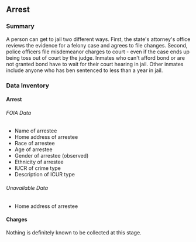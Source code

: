 ## Arrest

### Summary

A person can get to jail two different ways. First, the state's attorney's office reviews the evidence for a felony case and agrees to file changes. Second, police officers file misdemeanor charges to court - even if the case ends up being toss out of court by the judge. Inmates who can't afford bond or are not granted bond have to wait for their court hearing in jail. Other inmates include anyone who has ben sentenced to less than a year in jail.

### Data Inventory

#### Arrest
###### FOIA Data
* Name of arrestee
* Home address of arrestee
* Race of arrestee
* Age of arrestee
* Gender of arrestee (observed)
* Ethnicity of arrestee
* IUCR of crime type
* Description of ICUR type

###### Unavailable Data
* Home address of arrestee

#### Charges
Nothing is definitely known to be collected at this stage.
